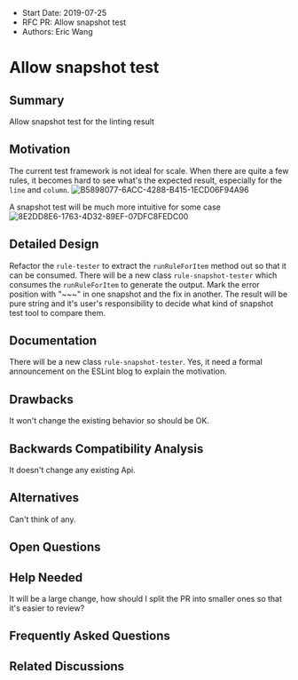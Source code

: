 - Start Date: 2019-07-25
- RFC PR: Allow snapshot test
- Authors: Eric Wang

# Allow snapshot test

## Summary
Allow snapshot test for the linting result

## Motivation
The current test framework is not ideal for scale.
When there are quite a few rules, it becomes hard to see what's the expected result, especially for the `line` and `column`.
![B5898077-6ACC-4288-B415-1ECD06F94A96](https://user-images.githubusercontent.com/10626756/61182538-f7c96200-a677-11e9-9483-69b9374f1ab3.png)

A snapshot test will be much more intuitive for some case
![8E2DD8E6-1763-4D32-89EF-07DFC8FEDC00](https://user-images.githubusercontent.com/10626756/61182536-f009bd80-a677-11e9-834d-c4fd7a91c183.png)


## Detailed Design
Refactor the `rule-tester` to extract the `runRuleForItem` method out so that it can be consumed.
There will be a new class `rule-snapshot-tester` which consumes the `runRuleForItem` to generate the output.
Mark the error position with "~~~" in one snapshot and the fix in another.
The result will be pure string and it's user's responsibility to decide what kind of snapshot test tool to compare them.

## Documentation
There will be a new class `rule-snapshot-tester`.
Yes, it need a formal announcement on the ESLint blog to explain the motivation.

## Drawbacks
It won't change the existing behavior so should be OK.

## Backwards Compatibility Analysis
It doesn't change any existing Api.

## Alternatives
Can't think of any.

## Open Questions


## Help Needed
It will be a large change, how should I split the PR into smaller ones so that it's easier to review?

## Frequently Asked Questions

## Related Discussions
